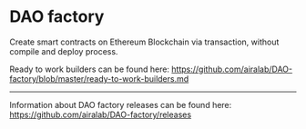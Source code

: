 # DAO factory

Сreate smart contracts on Ethereum Blockchain via transaction, without compile and deploy process. 

Ready to work builders can be found here: https://github.com/airalab/DAO-factory/blob/master/ready-to-work-builders.md

-----------------------

Information about DAO factory releases can be found here: https://github.com/airalab/DAO-factory/releases

